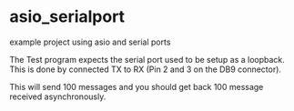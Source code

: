 # asio_serialport
example project using asio and serial ports

The Test program expects the serial port used to be setup as a loopback.
This is done by connected TX to RX  (Pin 2 and 3 on the DB9 connector).

This will send 100 messages and you should get back 100 message received
asynchronously.


